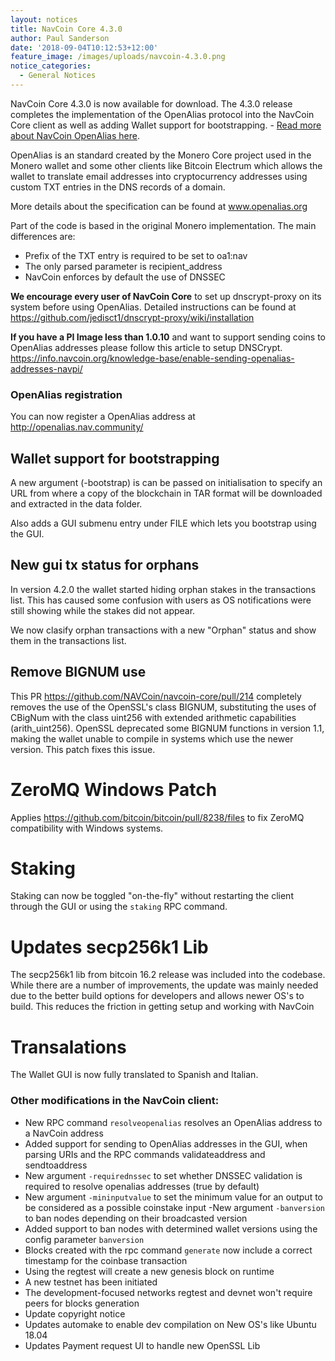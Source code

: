 ```yaml
---
layout: notices
title: NavCoin Core 4.3.0
author: Paul Sanderson
date: '2018-09-04T10:12:53+12:00'
feature_image: /images/uploads/navcoin-4.3.0.png
notice_categories:
  - General Notices
---
```

NavCoin Core 4.3.0 is now available for download. The 4.3.0 release completes the implementation of the OpenAlias protocol into the NavCoin Core client as well as adding Wallet support for bootstrapping. - [Read more about NavCoin OpenAlias here](https://navhub.org/news/2018-09-03-open-alias/).

OpenAlias is an standard created by the Monero Core project used in the Monero wallet and some other clients like Bitcoin Electrum which allows the wallet to translate email addresses into cryptocurrency addresses using custom TXT entries in the DNS records of a domain.

More details about the specification can be found at www.openalias.org

Part of the code is based in the original Monero implementation. The main differences are:

* Prefix of the TXT entry is required to be set to oa1:nav
* The only parsed parameter is recipient_address
* NavCoin enforces by default the use of DNSSEC


**We encourage every user of NavCoin Core** to set up dnscrypt-proxy on its system before using OpenAlias. Detailed instructions can be found at <https://github.com/jedisct1/dnscrypt-proxy/wiki/installation>

**If you have a PI Image less than 1.0.10** and want to support sending coins to OpenAlias addresses please follow this article to setup DNSCrypt.\
<https://info.navcoin.org/knowledge-base/enable-sending-openalias-addresses-navpi/>

### OpenAlias registration

You can now register a OpenAlias address at <http://openalias.nav.community/>

## Wallet support for bootstrapping

A new argument (-bootstrap) is can be passed on initialisation to specify an URL from where a copy of the blockchain in TAR format will be downloaded and extracted in the data folder.

Also adds a GUI submenu entry under FILE which lets you bootstrap using the GUI.

## New gui tx status for orphans

In version 4.2.0 the wallet started hiding orphan stakes in the transactions list. This has caused some confusion with users as OS notifications were still showing while the stakes did not appear.

We now clasify orphan transactions with a new "Orphan" status and show them in the transactions list.

## Remove BIGNUM use

This PR https://github.com/NAVCoin/navcoin-core/pull/214 completely removes the use of the OpenSSL's class BIGNUM, substituting the uses of CBigNum with the class uint256 with extended arithmetic capabilities (arith_uint256). OpenSSL deprecated some BIGNUM functions in version 1.1, making the wallet unable to compile in systems which use the newer version. This patch fixes this issue.

# ZeroMQ Windows Patch

Applies <https://github.com/bitcoin/bitcoin/pull/8238/files> to fix ZeroMQ compatibility with Windows systems.

# Staking

Staking can now be toggled "on-the-fly" without restarting the client through the GUI or using the `staking` RPC command.

# Updates secp256k1 Lib

The secp256k1 lib from bitcoin 16.2 release was included into the codebase. While there are a number of improvements, the update was mainly needed due to the better build options for developers and allows newer OS's to build. This reduces the friction in getting setup and working with NavCoin

# Transalations

The Wallet GUI is now fully translated to Spanish and Italian.

### Other modifications in the NavCoin client:

* New RPC command `resolveopenalias` resolves an OpenAlias address to a NavCoin address
* Added support for sending to OpenAlias addresses in the GUI, when parsing URIs and the RPC commands validateaddress and sendtoaddress
* New argument `-requirednssec` to set whether DNSSEC validation is required to resolve openalias addresses (true by default)
* New argument `-mininputvalue` to set the minimum value for an output to be considered as a possible coinstake input
  -New argument `-banversion` to ban nodes depending on their broadcasted version
* Added support to ban nodes with determined wallet versions using the config parameter `banversion`
* Blocks created with the rpc command `generate` now include a correct timestamp for the coinbase transaction
* Using the regtest will create a new genesis block on runtime
* A new testnet has been initiated
* The development-focused networks regtest and devnet won't require peers for blocks generation
* Update copyright notice
* Updates automake to enable dev compilation on New OS's like Ubuntu 18.04
* Updates Payment request UI to handle new OpenSSL Lib
